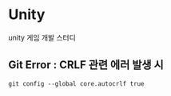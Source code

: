 # Unity
unity 게임 개발 스터디

## Git Error : CRLF 관련 에러 발생 시
```
git config --global core.autocrlf true
```


